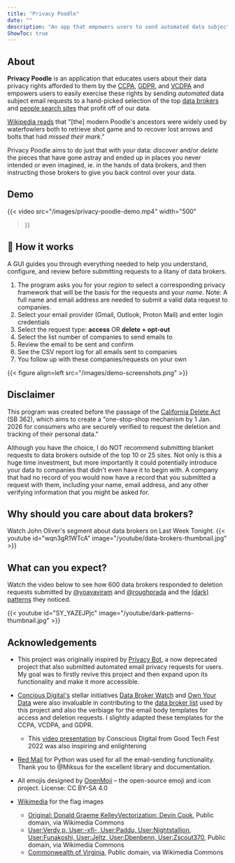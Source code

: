 ```yaml
---
title: "Privacy Poodle"
date: ""
description: "An app that empowers users to send automated data subject request emails to the top data brokers and people search sites."
ShowToc: true
---
```


## About
**Privacy Poodle** is an application that educates users about their data privacy rights afforded to them by the [CCPA](https://www.oag.ca.gov/privacy/ccpa), [GDPR](https://gdpr.eu/what-is-gdpr/), and [VCDPA](https://pro.bloomberglaw.com/brief/what-is-the-vcdpa/) and empowers users to 
easily exercise these rights by sending *automated* data subject email requests to a hand-picked selection of the top [data brokers](https://surfshark.com/blog/what-is-a-data-broker) and [people search sites](https://consumer.ftc.gov/articles/what-know-about-people-search-sites-sell-your-information) that profit off of our data.

[Wikipedia reads](https://en.wikipedia.org/wiki/Poodle#History) that "[the] modern Poodle's ancestors were widely used by waterfowlers both to retrieve shot game and to recover lost arrows and bolts that had *missed their mark*." 

Privacy Poodle aims to do just that with your data: *discover* and/or *delete* the pieces that have gone astray and ended up in places you never intended or even imagined, ie. in the hands of data brokers, and then instructing those brokers to give you back control over your data.

## Demo
{{< video
  src="/images/privacy-poodle-demo.mp4"
  width="500"
>}}


## 🦴 How it works
A GUI guides you through everything needed to help you understand, configure, and review before submitting requests to a litany of data brokers. 
1. The program asks you for your *region* to select a corresponding privacy framework that will be the basis for the requests and your *name*. Note: A full name and email address are needed to submit a valid data request to companies.
2. Select your email provider (Gmail, Outlook, Proton Mail) and enter login credentials
3. Select the request type: **access** OR **delete + opt-out**
4. Select the list number of companies to send emails to
5. Review the email to be sent and confirm
6. See the CSV report log for all emails sent to companies
7. You follow up with these companies/requests on your own

{{< figure align=left src="/images/demo-screenshots.png" >}}

## Disclaimer
This program was created before the passage of the [California Delete Act](https://iapp.org/news/a/california-governor-signs-ca-delete-act-into-law/) (SB 362), which aims to create a "one-stop-shop mechanism by 1 Jan. 2026 for consumers who are securely verified to request the deletion and tracking of their personal data." 

Although you have the choice, I do NOT recommend submitting blanket requests to data brokers outside of the top 10 or 25 sites. Not only is this a huge time investment, but more importantly it could potentially introduce your data to companies that didn't even have it to begin with. A company that had no record of you would now have a record that you submitted a request with them, including your name, email address, and any other verifying information that you might be asked for.

## Why should you care about data brokers? 
Watch John Oliver's segment about data brokers on Last Week Tonight.
{{< youtube id="wqn3gR1WTcA" image="/youtube/data-brokers-thumbnail.jpg" >}}

## What can you expect?
Watch the video below to see how 600 data brokers responded to deletion requests submitted by [@yoavaviram](https://github.com/yoavaviram) and [@roughprada](https://github.com/roughprada) and the [(dark) patterns](https://www.comparitech.com/blog/information-security/dark-patterns/) they noticed.

{{< youtube id="SY_YAZEJPjc" image="/youtube/dark-patterns-thumbnail.jpg" >}}

## Acknowledgements
* This project was originally inspired by [Privacy Bot](https://github.com/privacybot-berkeley/privacybot), a now deprecated project that also submitted automated email privacy requests for users.
My goal was to firstly revive this project and then expand upon its functionality and make it more accessible.

* [Concious Digital's](https://consciousdigital.org/) stellar initiatives [Data Broker Watch](https://databrokerswatch.org/) and [Own Your Data](https://yourdigitalrights.org/) were also invaluable in contributing to
the [data broker list](https://databrokerswatch.org/top-ten) used by this project and also the verbiage for the email body templates for access and deletion requests. I slightly adapted these templates for the CCPA, VCDPA, and GDPR.
  * This [video presentation](https://www.youtube.com/watch?v=SY_YAZEJPjc) by Conscious Digital from Good Tech Fest 2022 was also inspiring and enlightening
  
* [Red Mail](https://github.com/Miksus/red-mail) for Python was used for all the email-sending functionality. Thank you to @Miksus for the excellent library and documentation.

* All emojis designed by [OpenMoji](https://openmoji.org/) – the open-source emoji and icon project. License: CC BY-SA 4.0

* [Wikimedia]() for the flag images
  * <a href="https://commons.wikimedia.org/wiki/File:Flag_of_California.svg">Original:  Donald Graeme KelleyVectorization:  Devin Cook</a>, Public domain, via Wikimedia Commons
  * <a href="https://commons.wikimedia.org/wiki/File:Flag_of_Europe.svg">User:Verdy p, User:-xfi-, User:Paddu, User:Nightstallion, User:Funakoshi, User:Jeltz, User:Dbenbenn, User:Zscout370</a>, Public domain, via Wikimedia Commons
  * <a href="https://commons.wikimedia.org/wiki/File:Flag_of_Virginia.svg">Commonwealth of Virginia</a>, Public domain, via Wikimedia Commons
